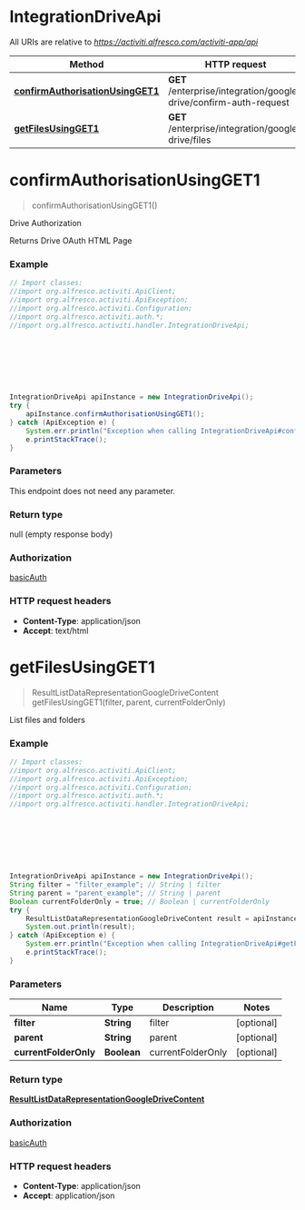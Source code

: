 # IntegrationDriveApi

All URIs are relative to *https://activiti.alfresco.com/activiti-app/api*

Method | HTTP request | Description
------------- | ------------- | -------------
[**confirmAuthorisationUsingGET1**](IntegrationDriveApi.md#confirmAuthorisationUsingGET1) | **GET** /enterprise/integration/google-drive/confirm-auth-request | Drive Authorization
[**getFilesUsingGET1**](IntegrationDriveApi.md#getFilesUsingGET1) | **GET** /enterprise/integration/google-drive/files | List files and folders


<a name="confirmAuthorisationUsingGET1"></a>
# **confirmAuthorisationUsingGET1**
> confirmAuthorisationUsingGET1()

Drive Authorization

Returns Drive OAuth HTML Page

### Example
```java
// Import classes:
//import org.alfresco.activiti.ApiClient;
//import org.alfresco.activiti.ApiException;
//import org.alfresco.activiti.Configuration;
//import org.alfresco.activiti.auth.*;
//import org.alfresco.activiti.handler.IntegrationDriveApi;








IntegrationDriveApi apiInstance = new IntegrationDriveApi();
try {
    apiInstance.confirmAuthorisationUsingGET1();
} catch (ApiException e) {
    System.err.println("Exception when calling IntegrationDriveApi#confirmAuthorisationUsingGET1");
    e.printStackTrace();
}
```

### Parameters
This endpoint does not need any parameter.

### Return type

null (empty response body)

### Authorization

[basicAuth](../README.md#basicAuth)

### HTTP request headers

 - **Content-Type**: application/json
 - **Accept**: text/html

<a name="getFilesUsingGET1"></a>
# **getFilesUsingGET1**
> ResultListDataRepresentationGoogleDriveContent getFilesUsingGET1(filter, parent, currentFolderOnly)

List files and folders

### Example
```java
// Import classes:
//import org.alfresco.activiti.ApiClient;
//import org.alfresco.activiti.ApiException;
//import org.alfresco.activiti.Configuration;
//import org.alfresco.activiti.auth.*;
//import org.alfresco.activiti.handler.IntegrationDriveApi;








IntegrationDriveApi apiInstance = new IntegrationDriveApi();
String filter = "filter_example"; // String | filter
String parent = "parent_example"; // String | parent
Boolean currentFolderOnly = true; // Boolean | currentFolderOnly
try {
    ResultListDataRepresentationGoogleDriveContent result = apiInstance.getFilesUsingGET1(filter, parent, currentFolderOnly);
    System.out.println(result);
} catch (ApiException e) {
    System.err.println("Exception when calling IntegrationDriveApi#getFilesUsingGET1");
    e.printStackTrace();
}
```

### Parameters

Name | Type | Description  | Notes
------------- | ------------- | ------------- | -------------
 **filter** | **String**| filter | [optional]
 **parent** | **String**| parent | [optional]
 **currentFolderOnly** | **Boolean**| currentFolderOnly | [optional]

### Return type

[**ResultListDataRepresentationGoogleDriveContent**](ResultListDataRepresentationGoogleDriveContent.md)

### Authorization

[basicAuth](../README.md#basicAuth)

### HTTP request headers

 - **Content-Type**: application/json
 - **Accept**: application/json

